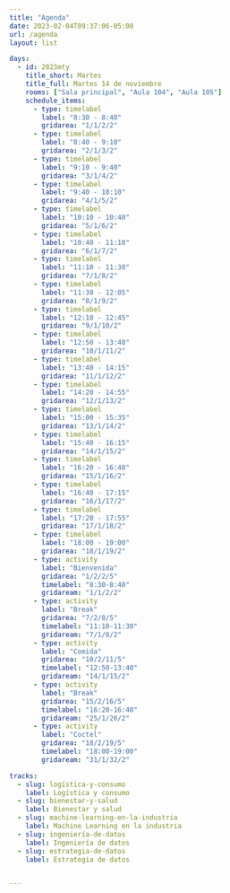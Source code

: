 ```yaml
---
title: "Agenda"
date: 2023-02-04T09:37:06-05:00
url: /agenda
layout: list

days: 
  - id: 2023mty
    title_short: Martes
    title_full: Martes 14 de noviembre
    rooms: ["Sala principal", "Aula 104", "Aula 105"]
    schedule_items: 
      - type: timelabel
        label: "8:30 - 8:40"
        gridarea: "1/1/2/2"
      - type: timelabel
        label: "8:40 - 9:10"
        gridarea: "2/1/3/2"
      - type: timelabel
        label: "9:10 - 9:40"
        gridarea: "3/1/4/2"
      - type: timelabel
        label: "9:40 - 10:10"
        gridarea: "4/1/5/2"
      - type: timelabel
        label: "10:10 - 10:40"
        gridarea: "5/1/6/2"
      - type: timelabel
        label: "10:40 - 11:10"
        gridarea: "6/1/7/2"
      - type: timelabel
        label: "11:10 - 11:30"
        gridarea: "7/1/8/2"
      - type: timelabel
        label: "11:30 - 12:05"
        gridarea: "8/1/9/2"
      - type: timelabel
        label: "12:10 - 12:45"
        gridarea: "9/1/10/2"
      - type: timelabel
        label: "12:50 - 13:40"
        gridarea: "10/1/11/2"
      - type: timelabel
        label: "13:40 - 14:15"
        gridarea: "11/1/12/2"
      - type: timelabel
        label: "14:20 - 14:55"
        gridarea: "12/1/13/2"
      - type: timelabel
        label: "15:00 - 15:35"
        gridarea: "13/1/14/2"
      - type: timelabel
        label: "15:40 - 16:15"
        gridarea: "14/1/15/2"
      - type: timelabel
        label: "16:20 - 16:40"
        gridarea: "15/1/16/2"
      - type: timelabel
        label: "16:40 - 17:15"
        gridarea: "16/1/17/2"
      - type: timelabel
        label: "17:20 - 17:55"
        gridarea: "17/1/18/2"
      - type: timelabel
        label: "18:00 - 19:00"
        gridarea: "18/1/19/2"
      - type: activity
        label: "Bienvenida"
        gridarea: "1/2/2/5"
        timelabel: "8:30-8:40"
        gridaream: "1/1/2/2"
      - type: activity
        label: "Break"
        gridarea: "7/2/8/5"
        timelabel: "11:10-11:30"
        gridaream: "7/1/8/2"
      - type: activity
        label: "Comida"
        gridarea: "10/2/11/5"
        timelabel: "12:50-13:40"
        gridaream: "14/1/15/2"
      - type: activity
        label: "Break"
        gridarea: "15/2/16/5"
        timelabel: "16:20-16:40"
        gridaream: "25/1/26/2"
      - type: activity
        label: "Coctel"
        gridarea: "18/2/19/5"
        timelabel: "18:00-19:00"
        gridaream: "31/1/32/2"

tracks:
  - slug: logística-y-consumo
    label: Logística y consumo
  - slug: bienestar-y-salud
    label: Bienestar y salud
  - slug: machine-learning-en-la-industria
    label: Machine Learning en la industria 
  - slug: ingeniería-de-datos
    label: Ingeniería de datos
  - slug: estrategia-de-datos
    label: Estrategia de datos


---
```



